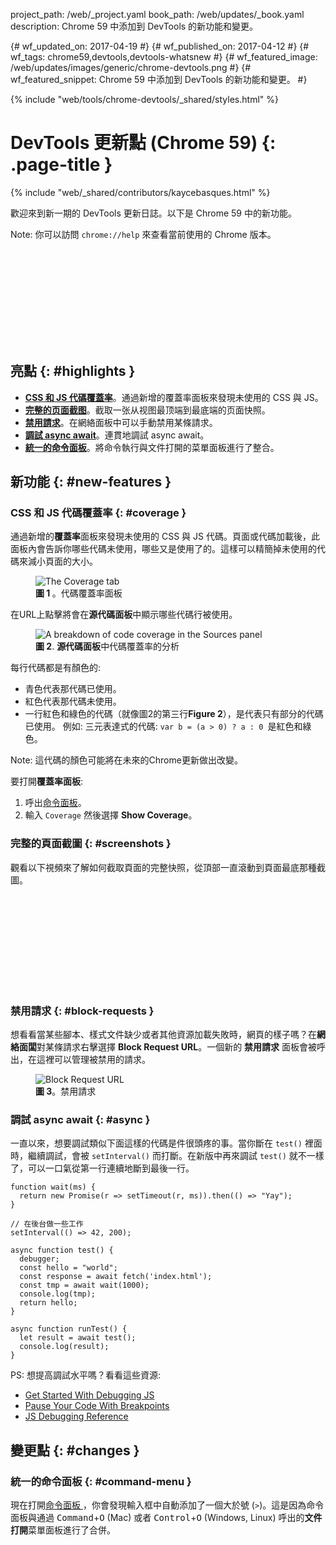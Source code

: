 project_path: /web/_project.yaml
book_path: /web/updates/_book.yaml
description: Chrome 59 中添加到 DevTools 的新功能和變更。

{# wf_updated_on: 2017-04-19 #}
{# wf_published_on: 2017-04-12 #}
{# wf_tags: chrome59,devtools,devtools-whatsnew #}
{# wf_featured_image: /web/updates/images/generic/chrome-devtools.png #}
{# wf_featured_snippet: Chrome 59 中添加到 DevTools 的新功能和變更。 #}

{% include "web/tools/chrome-devtools/_shared/styles.html" %}

# DevTools 更新點 (Chrome 59) {: .page-title }

{% include "web/_shared/contributors/kaycebasques.html" %}

歡迎來到新一期的 DevTools 更新日誌。以下是 Chrome 59 中的新功能。

Note: 你可以訪問 `chrome://help` 來查看當前使用的 Chrome 版本。

<div class="video-wrapper-full-width">
  <iframe class="devsite-embedded-youtube-video" data-video-id="4mx1m7UbBR0" data-autohide="1" data-showinfo="0" frameborder="0" allowfullscreen>
  </iframe>
</div>

## 亮點 {: #highlights }

- [**CSS 和 JS 代碼覆蓋率**](#coverage)。通過新增的覆蓋率面板來發現未使用的 CSS 與 JS。
- [**完整的页面截图**](#screenshots)。截取一张从视图最顶端到最底端的页面快照。
- [**禁用請求**](#block-requests)。在網絡面板中可以手動禁用某條請求。
- [**調試 async await**](#async)。連貫地調試 async await。
- [**統一的命令面板**](#command-menu)。將命令執行與文件打開的菜單面板進行了整合。

## 新功能 {: #new-features }

### CSS 和 JS 代碼覆蓋率 {: #coverage }

通過新增的**覆蓋率**面板來發現未使用的 CSS 與 JS 代碼。頁面或代碼加載後，此面板內會告訴你哪些代碼未使用，哪些又是使用了的。這樣可以精簡掉未使用的代碼來減小頁面的大小。

<figure>
  <img src="/web/updates/images/2017/04/coverage.png" alt="The Coverage tab">
  <figcaption><b>圖 1 </b>。代碼覆蓋率面板
  </figcaption>
</figure>

在URL上點擊將會在**源代碼面板**中顯示哪些代碼行被使用。

<figure>
  <img src="/web/updates/images/2017/04/coverage-breakdown.png" alt="A breakdown of code coverage in the Sources panel">
  <figcaption><b>圖 2</b>. <b>源代碼面板</b>中代碼覆蓋率的分析
  </figcaption>
</figure>

每行代碼都是有顏色的:

- 青色代表那代碼已使用。
- 紅色代表那代碼未使用。
- 一行紅色和綠色的代碼（就像圖2的第三行**Figure 2**），是代表只有部分的代碼已使用。 例如: 三元表達式的代碼: `var b = (a > 0) ? a : 0 `是紅色和綠色。

Note: 這代碼的顏色可能將在未來的Chrome更新做出改變。

要打開**覆蓋率面板**:

1. 呼出[命令面板](/web/tools/chrome-devtools/ui#command-menu)。
2. 輸入 `Coverage` 然後選擇 **Show Coverage**。

### 完整的頁面截圖 {: #screenshots }

觀看以下視頻來了解如何截取頁面的完整快照，從頂部一直滾動到頁面最底那種截圖。

<div class="video-wrapper-full-width">
  <iframe class="devsite-embedded-youtube-video" data-video-id="r_6_9eFPhxI" data-autohide="1" data-showinfo="0" frameborder="0" allowfullscreen>
  </iframe>
</div>

### 禁用請求 {: #block-requests }

想看看當某些腳本、樣式文件缺少或者其他資源加載失敗時，網頁的樣子嗎？在**網絡面闆**對某條請求右擊選擇 **Block Request URL**。一個新的 **禁用請求** 面板會被呼出，在這裡可以管理被禁用的請求。

<figure>
  <img src="/web/updates/images/2017/04/block-request-url.png" alt="Block Request URL">
  <figcaption><b>圖 3</b>。禁用請求
  </figcaption>
</figure>

### 調試 async await {: #async }

一直以來，想要調試類似下面這樣的代碼是件很頭疼的事。當你斷在 `test()` 裡面時，繼續調試，會被 `setInterval()` 而打斷。在新版中再來調試 `test()` 就不一樣了，可以一口氣從第一行連續地斷到最後一行。

```
function wait(ms) {
  return new Promise(r => setTimeout(r, ms)).then(() => "Yay");
}

// 在後台做一些工作
setInterval(() => 42, 200);

async function test() {
  debugger;
  const hello = "world";
  const response = await fetch('index.html');
  const tmp = await wait(1000);
  console.log(tmp);
  return hello;
}

async function runTest() {
  let result = await test();
  console.log(result);
}
```

PS: 想提高調試水平嗎？看看這些資源:

- [Get Started With Debugging JS](/web/tools/chrome-devtools/javascript/)
- [Pause Your Code With Breakpoints](/web/tools/chrome-devtools/javascript/breakpoints)
- [JS Debugging Reference](/web/tools/chrome-devtools/javascript/reference)

## 變更點 {: #changes }

### 統一的命令面板 {: #command-menu }

現在打開[命令面板 ](/web/tools/chrome-devtools/ui#command-menu)，你會發現輸入框中自動添加了一個大於號 (`>`)。這是因為命令面板與通過 <kbd>Command</kbd>+<kbd>O</kbd> (Mac) 或者 <kbd>Control</kbd>+<kbd>O</kbd>
(Windows, Linux) 呼出的**文件打開**菜單面板進行了合併。
